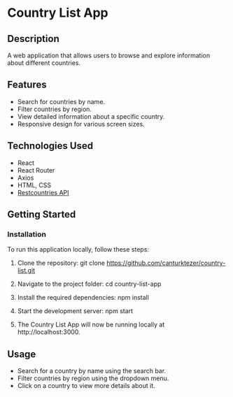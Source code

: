 # Country List App

## Description

A web application that allows users to browse and explore information about different countries.

## Features

- Search for countries by name.
- Filter countries by region.
- View detailed information about a specific country.
- Responsive design for various screen sizes.

## Technologies Used

- React
- React Router
- Axios
- HTML, CSS
- [Restcountries API](https://restcountries.com)

## Getting Started

### Installation
To run this application locally, follow these steps:
1. Clone the repository: git clone https://github.com/canturktezer/country-list.git

2. Navigate to the project folder: cd country-list-app

3. Install the required dependencies: npm install

4. Start the development server: npm start

5. The Country List App will now be running locally at http://localhost:3000.

## Usage
- Search for a country by name using the search bar.
- Filter countries by region using the dropdown menu.
- Click on a country to view more details about it.
